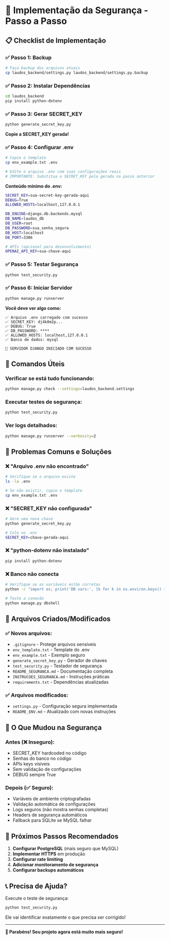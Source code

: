 # 🚀 Implementação da Segurança - Passo a Passo

## 📋 Checklist de Implementação

### ✅ **Passo 1: Backup**
```bash
# Faça backup dos arquivos atuais
cp laudos_backend/settings.py laudos_backend/settings.py.backup
```

### ✅ **Passo 2: Instalar Dependências**
```bash
cd laudos_backend
pip install python-dotenv
```

### ✅ **Passo 3: Gerar SECRET_KEY**
```bash
python generate_secret_key.py
```
**Copie a SECRET_KEY gerada!**

### ✅ **Passo 4: Configurar .env**
```bash
# Copie o template
cp env_example.txt .env

# Edite o arquivo .env com suas configurações reais
# IMPORTANTE: Substitua a SECRET_KEY pela gerada no passo anterior
```

**Conteúdo mínimo do .env:**
```bash
SECRET_KEY=sua-secret-key-gerada-aqui
DEBUG=True
ALLOWED_HOSTS=localhost,127.0.0.1

DB_ENGINE=django.db.backends.mysql
DB_NAME=laudos_db
DB_USER=root
DB_PASSWORD=sua_senha_segura
DB_HOST=localhost
DB_PORT=3306

# APIs (opcional para desenvolvimento)
OPENAI_API_KEY=sua-chave-aqui
```

### ✅ **Passo 5: Testar Segurança**
```bash
python test_security.py
```

### ✅ **Passo 6: Iniciar Servidor**
```bash
python manage.py runserver
```

**Você deve ver algo como:**
```
✅ Arquivo .env carregado com sucesso
✅ SECRET_KEY: dj4k8m2p...
✅ DEBUG: True
✅ DB_PASSWORD: ****
✅ ALLOWED_HOSTS: localhost,127.0.0.1
✅ Banco de dados: mysql

🚀 SERVIDOR DJANGO INICIADO COM SUCESSO
```

## 🔧 Comandos Úteis

### Verificar se está tudo funcionando:
```bash
python manage.py check --settings=laudos_backend.settings
```

### Executar testes de segurança:
```bash
python test_security.py
```

### Ver logs detalhados:
```bash
python manage.py runserver --verbosity=2
```

## 🚨 Problemas Comuns e Soluções

### ❌ "Arquivo .env não encontrado"
```bash
# Verifique se o arquivo existe
ls -la .env

# Se não existir, copie o template
cp env_example.txt .env
```

### ❌ "SECRET_KEY não configurada"
```bash
# Gere uma nova chave
python generate_secret_key.py

# Cole no .env
SECRET_KEY=chave-gerada-aqui
```

### ❌ "python-dotenv não instalado"
```bash
pip install python-dotenv
```

### ❌ Banco não conecta
```bash
# Verifique se as variáveis estão corretas
python -c "import os; print('DB vars:', [k for k in os.environ.keys() if k.startswith('DB_')])"

# Teste a conexão
python manage.py dbshell
```

## 📁 Arquivos Criados/Modificados

### ✅ Novos arquivos:
- `.gitignore` - Protege arquivos sensíveis
- `env_template.txt` - Template do .env
- `env_example.txt` - Exemplo seguro
- `generate_secret_key.py` - Gerador de chaves
- `test_security.py` - Testador de segurança
- `README_SEGURANCA.md` - Documentação completa
- `INSTRUCOES_SEGURANCA.md` - Instruções práticas
- `requirements.txt` - Dependências atualizadas

### ✅ Arquivos modificados:
- `settings.py` - Configuração segura implementada
- `README_ENV.md` - Atualizado com novas instruções

## 🎯 O Que Mudou na Segurança

### Antes (❌ Inseguro):
- SECRET_KEY hardcoded no código
- Senhas do banco no código
- APIs keys visíveis
- Sem validação de configurações
- DEBUG sempre True

### Depois (✅ Seguro):
- Variáveis de ambiente criptografadas
- Validação automática de configurações
- Logs seguros (não mostra senhas completas)
- Headers de segurança automáticos
- Fallback para SQLite se MySQL falhar

## 🚀 Próximos Passos Recomendados

1. **Configurar PostgreSQL** (mais seguro que MySQL)
2. **Implementar HTTPS** em produção
3. **Configurar rate limiting**
4. **Adicionar monitoramento de segurança**
5. **Configurar backups automáticos**

## 📞 Precisa de Ajuda?

Execute o teste de segurança:
```bash
python test_security.py
```

Ele vai identificar exatamente o que precisa ser corrigido!

---
**🎉 Parabéns! Seu projeto agora está muito mais seguro!**
